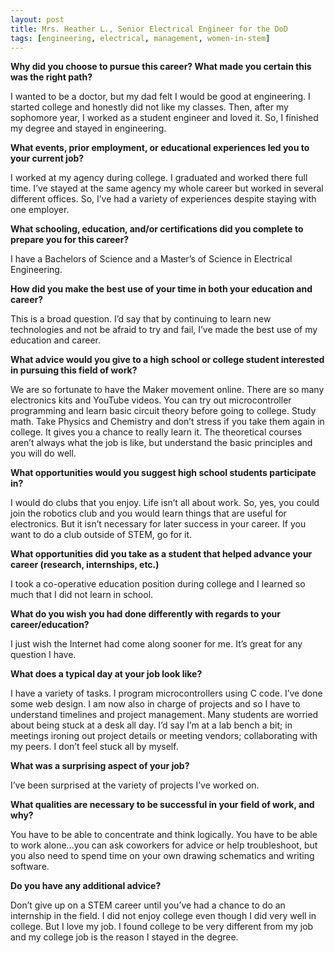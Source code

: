 ```yaml
---
layout: post
title: Mrs. Heather L., Senior Electrical Engineer for the DoD
tags: [engineering, electrical, management, women-in-stem]
---
```


**Why did you choose to pursue this career?  What made you certain this was the right path?**

I wanted to be a doctor, but my dad felt I would be good at engineering. I started college and honestly did not like my classes. Then, after my sophomore year, I worked as a student engineer and loved it. So, I finished my degree and stayed in engineering.

**What events, prior employment, or educational experiences led you to your current job?**

I worked at my agency during college. I graduated and worked there full time. I’ve stayed at the same agency my whole career but worked in several different offices. So, I’ve had a variety of experiences despite staying with one employer.

**What schooling, education, and/or certifications did you complete to prepare you for this career?**

I have a Bachelors of Science and a Master’s of Science in Electrical Engineering.

**How did you make the best use of your time in both your education and career?**

This is a broad question. I’d say that by continuing to learn new technologies and not be afraid to try and fail, I’ve made the best use of my education and career.

**What advice would you give to a high school or college student interested in pursuing this field of work?**

We are so fortunate to have the Maker movement online. There are so many electronics kits and YouTube videos. You can try out microcontroller programming and learn basic circuit theory before going to college. Study math. Take Physics and Chemistry and don’t stress if you take them again in college. It gives you a chance to really learn it. The theoretical courses aren’t always what the job is like, but understand the basic principles and you will do well.

**What opportunities would you suggest high school students participate in?**

I would do clubs that you enjoy. Life isn’t all about work. So, yes, you could join the robotics club and you would learn things that are useful for electronics. But it isn’t necessary for later success in your career. If you want to do a club outside of STEM, go for it.

**What opportunities did you take as a student that helped advance your career (research, internships, etc.)**

I took a co-operative education position during college and I learned so much that I did not learn in school.

**What do you wish you had done differently with regards to your career/education?**

I just wish the Internet had come along sooner for me. It’s great for any question I have.

**What does a typical day at your job look like?**

I have a variety of tasks. I program microcontrollers using C code. I’ve done some web design. I am now also in charge of projects and so I have to understand timelines and project management. Many students are worried about being stuck at a desk all day. I’d say I’m at a lab bench a bit; in meetings ironing out project details or meeting vendors; collaborating with my peers. I don’t feel stuck all by myself.

**What was a surprising aspect of your job?**

I’ve been surprised at the variety of projects I’ve worked on.

**What qualities are necessary to be successful in your field of work, and why?**

You have to be able to concentrate and think logically. You have to be able to work alone...you can ask coworkers for advice or help troubleshoot, but you also need to spend time on your own drawing schematics and writing software.

**Do you have any additional advice?**

Don’t give up on a STEM career until you’ve had a chance to do an internship in the field. I did not enjoy college even though I did very well in college. But I love my job. I found college to be very different from my job and my college job is the reason I stayed in the degree.
